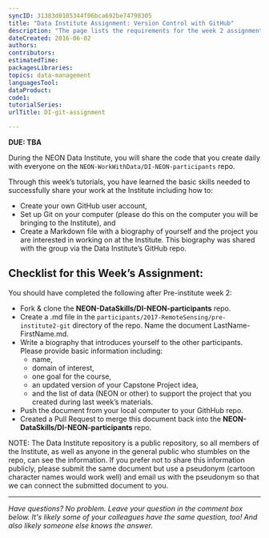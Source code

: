 ```yaml
---
syncID: 31383d0105344f06bca692be74798305 
title: "Data Institute Assignment: Version Control with GitHub"
description: "The page lists the requirements for the week 2 assignment."
dateCreated: 2016-06-02
authors:
contributors:
estimatedTime:
packagesLibraries:
topics: data-management 
languagesTool:  
dataProduct: 
code1:
tutorialSeries:
urlTitle: DI-git-assignment

---
```


**DUE: TBA**

During the NEON Data Institute, you will share the code that you create daily
with everyone on the `NEON-WorkWithData/DI-NEON-participants` repo.

Through this week’s tutorials, you have learned the basic skills needed to
successfully share your work at the Institute including how to:

* Create your own GitHub user account,
* Set up Git on your computer (please do this on the computer you will be 
bringing to the Institute), and
* Create a Markdown file with a biography of yourself and the project you are 
interested in working on at the Institute. This biography was shared with the 
group via the Data Institute’s GitHub repo.

## Checklist for this Week’s Assignment:

You should have completed the following after Pre-institute week 2:

* Fork & clone the **NEON-DataSkills/DI-NEON-participants** repo.
* Create a .md file in the `participants/2017-RemoteSensing/pre-institute2-git` directory of the
repo. Name the document LastName-FirstName.md.
* Write a biography that introduces yourself to the other participants. Please
provide basic information including:
  + name,
  + domain of interest,
  + one goal for the course,
  + an updated version of your Capstone Project idea,
  + and the list of data (NEON or other) to support the project that you created
during last week’s materials.
* Push the document from your local computer to your GithHub repo.
* Created a Pull Request to merge this document back into the
**NEON-DataSkills/DI-NEON-participants** repo.

NOTE: The Data Institute repository is a public repository, so all members of
the Institute, as well as anyone in the general public who stumbles on the repo,
can see the information. If you prefer not to share this information publicly,
please submit the same document but use a pseudonym (cartoon character names
would work well) and email us with the pseudonym so that we can connect the
submitted document to you.

****

*Have questions? No problem. Leave your question in the comment box below.
It's likely some of your colleagues have the same question, too! And also
likely someone else knows the answer.*
